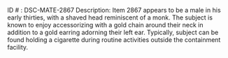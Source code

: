 ID # : DSC-MATE-2867
Description: Item 2867 appears to be a male in his early thirties, with a shaved head reminiscent of a monk. The subject is known to enjoy accessorizing with a gold chain around their neck in addition to a gold earring adorning their left ear. Typically, subject can be found holding a cigarette during routine activities outside the containment facility.